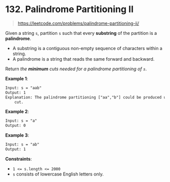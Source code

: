 # 132. Palindrome Partitioning II

> <https://leetcode.com/problems/palindrome-partitioning-ii/>

Given a string `s`, partition `s` such that every **substring** of the
partition is a **palindrome**.

- A substring is a contiguous non-empty sequence of characters within a string.
- A palindrome is a string that reads the same forward and backward.

Return *the **minimum** cuts needed for a palindrome partitioning of `s`*.

**Example 1**:

```txt
Input: s = "aab"
Output: 1
Explanation: The palindrome partitioning ["aa","b"] could be produced using 1
    cut.
```

**Example 2**:

```txt
Input: s = "a"
Output: 0
```

**Example 3**:

```txt
Input: s = "ab"
Output: 1
```

**Constraints**:

- `1 <= s.length <= 2000`
- `s` consists of lowercase English letters only.
